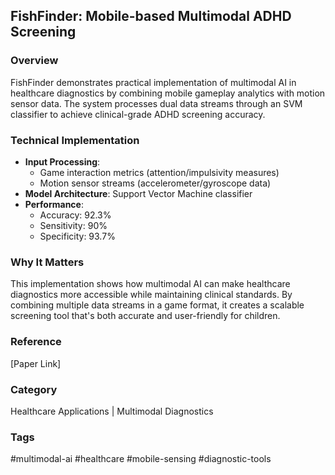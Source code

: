 ## FishFinder: Mobile-based Multimodal ADHD Screening

### Overview
FishFinder demonstrates practical implementation of multimodal AI in healthcare diagnostics by combining mobile gameplay analytics with motion sensor data. The system processes dual data streams through an SVM classifier to achieve clinical-grade ADHD screening accuracy.

### Technical Implementation
- **Input Processing**:
  - Game interaction metrics (attention/impulsivity measures)
  - Motion sensor streams (accelerometer/gyroscope data)
- **Model Architecture**: Support Vector Machine classifier
- **Performance**:
  - Accuracy: 92.3%
  - Sensitivity: 90%
  - Specificity: 93.7%

### Why It Matters
This implementation shows how multimodal AI can make healthcare diagnostics more accessible while maintaining clinical standards. By combining multiple data streams in a game format, it creates a scalable screening tool that's both accurate and user-friendly for children.

### Reference
[Paper Link]

### Category
Healthcare Applications | Multimodal Diagnostics

### Tags
#multimodal-ai #healthcare #mobile-sensing #diagnostic-tools
